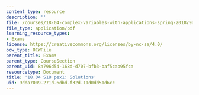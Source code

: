 ```yaml
---
content_type: resource
description: ''
file: /courses/18-04-complex-variables-with-applications-spring-2018/9dda7009271d6dbdf32d11d0dd51d6cc_MIT18_04S18_pex1-qa.pdf
file_type: application/pdf
learning_resource_types:
- Exams
license: https://creativecommons.org/licenses/by-nc-sa/4.0/
ocw_type: OCWFile
parent_title: Exams
parent_type: CourseSection
parent_uid: 8a796d54-168d-d707-bfb3-baf5cab95fca
resourcetype: Document
title: '18.04 S18 pex1: Solutions'
uid: 9dda7009-271d-6dbd-f32d-11d0dd51d6cc
---
```

